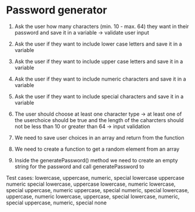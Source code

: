 # Password generator

1. Ask the user how many characters (min. 10 - max. 64) they want in their password and save it in a variable -> validate user input

2. Ask the user if they want to include lower case letters and save it in a variable

3. Ask the user if they want to include upper case letters and save it in a variable

4. Ask the user if they want to include numeric characters and save it in a variable

5. Ask the user if they want to include special characters and save it in a variable

6. The user should choose at least one character type -> at least one of the userchoice should be true and the length of the caharcters should not be less than 10 or greater than 64 -> input validation

7. We need to save user choices in an array and return from the function

8. We need to create a function to get a random element from an array

9. Inside the generatePassword() method we need to create an empty string for the password and call generatePassword to 

Test cases:
lowercase, uppercase, numeric, special
lowercase
uppercase
numeric
special
lowercase, uppercase
lowercase, numeric
lowercase, special
uppercase, numeric
uppercase, special
numeric, special
lowercase, uppercase, numeric
lowercase, uppercase,
special
lowercase, numeric, special
uppercase, numeric, special
none